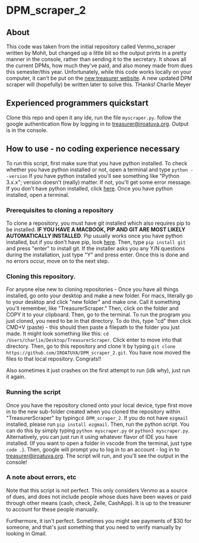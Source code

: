 # DPM_scraper_2

## About

This code was taken from the initial repository called Venmo_scraper written by Mohit, but changed up a little bit so the output prints in a pretty manner in the console, rather than sending it to the secretary. It shows all the current DPMs, how much they've paid, and also money made from dues this semester/this year. Unfortunately, while this code works locally on your computer, it can't be put on the [new treasurer website](https://iro-treasurer.herokuapp.com/). A new updated DPM scraper will (hopefully) be written later to solve this.
THanks! Charlie Meyer

## Experienced programmers quickstart

Clone this repo and open it any ide, run the file `myscraper.py`. follow the google authentication flow by logging in to treasurer@iroatuva.org. Output is in the console.

## How to use - no coding experience necessary

To run this script, first make sure that you have python installed. To check whether you have python installed or not, open a terminal and type `python --version` If you have python installed you'll see something like "Python 3.x.x"; version doesn't (really) matter. If not, you'll get some error message. If you don't have python installed, click [here](https://www.python.org/downloads/). Once you have python installed, open a terminal. 

### Prerequisites to cloning a repository
To clone a repository, you must have git installed which also requires pip to be installed. **IF YOU HAVE A MACBOOK, PIP AND GIT ARE MOST LIKELY AUTOMATICALLY INSTALLED**. Pip usually works once you have python installed, but if you don't have pip, look [here](https://pip.pypa.io/en/stable/installation/). Then, type `pip install git` and press "enter" to install git. If the installer asks you any Y/N questions during the installation, just type "Y" and press enter. Once this is done and no errors occur, move on to the next step.

### Cloning this repository.

For anyone else new to cloning repositories - Once you have all things installed, go onto your desktop and make a new folder. For macs, literally go to your desktop and click "new folder" and make one. Call it something you'll remember, like "TreasurerScraper." Then, click on the folder and COPY it to your clipboard. Then, go to the terminal. To run the program you just cloned, you need to be in that directory. To do this, type "cd" then click CMD+V (paste) - this should then paste a filepath to the folder you just made. It might look something like this: `cd /Users/charlie/Desktop/TreasurerScraper`. Click enter to move into that directory. Then, go to this repository and clone it by typing `git clone https://github.com/IROATUVA/DPM_scraper_2.git`. You have now moved the files to that local repository. Congrats!!

Also sometimes it just crashes on the first attempt to run (idk why), just run it again. 

### Running the script

Once you have the repository cloned onto your local device, type first move in to the new sub-folder created when you cloned the repository within "TreasurerScraper" by typing`cd DPM_scraper_2`. If you do not have `ezgmail` installed, please run `pip install ezgmail`. Then, run the python script. You can do this by simply typing `python myscraper.py` or `python3 myscraper.py`. Alternatively, you can just run it using whatever flavor of IDE you have installed. (If you want to open a folder in vscode from the terminal, just type `code .`). Then, google will prompt you to log in to an account - log in to treasurer@iroatuva.org. The script will run, and you'll see the output in the console! 

### A note about errors, etc

Note that this script is not perfect. This only considers Venmo as a source of dues, and does not include people whose dues have been waves or paid through other means (cash, check, Zelle, CashApp). It is up to the treasurer to account for these people manually. 

Furthermore, it isn't perfect. Sometimes you might see payments of $30 for someone, and that's just something that you need to verify manually by looking in Gmail. 


